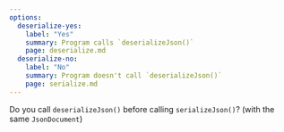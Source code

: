 ```yaml
---
options:
  deserialize-yes:
    label: "Yes"
    summary: Program calls `deserializeJson()`
    page: deserialize.md
  deserialize-no:
    label: "No"
    summary: Program doesn't call `deserializeJson()`
    page: serialize.md
---
```


Do you call `deserializeJson()` before calling `serializeJson()`? (with the same `JsonDocument`)
